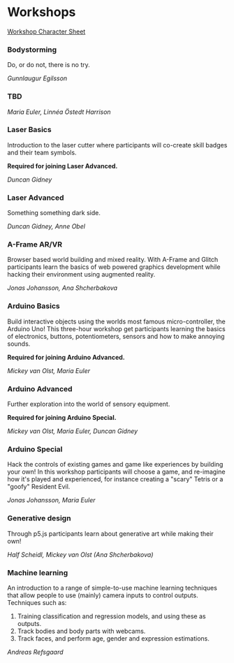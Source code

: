 # Workshops

[Workshop Character Sheet](https://docs.google.com/forms/d/1SJQWNU1-hzM1o08fNfth0S9gjy_8aX6iwsZaZQ6B4VI/edit)

### Bodystorming

Do, or do not, there is no try.

_Gunnlaugur Egilsson_

### TBD

_Maria Euler, Linnéa Östedt Harrison_

### Laser Basics

Introduction to the laser cutter where participants will co-create skill badges and their team symbols. 

**Required for joining Laser Advanced.**

_Duncan Gidney_

### Laser Advanced

Something something dark side.

_Duncan Gidney, Anne Obel_

### A-Frame AR/VR

Browser based world building and mixed reality. With A-Frame and Glitch participants learn the basics of web powered graphics development while hacking their environment using augmented reality.

_Jonas Johansson, Ana Shcherbakova_

### Arduino Basics

Build interactive objects using the worlds most famous micro-controller, the Arduino Uno! This three-hour workshop get participants learning the basics of electronics, buttons, potentiometers, sensors and how to make annoying sounds.

**Required for joining Arduino Advanced.**

_Mickey van Olst, Maria Euler_

### Arduino Advanced

Further exploration into the world of sensory equipment. 

**Required for joining Arduino Special.**

_Mickey van Olst, Maria Euler, Duncan Gidney_

### Arduino Special

Hack the controls of existing games and game like experiences by building your own! In this workshop participants will choose a game, and re-imagine how it's played  and experienced, for instance creating a "scary" Tetris or a "goofy" Resident Evil.

_Jonas Johansson, Maria Euler_

### Generative design

Through p5.js participants learn about generative art while making their own!

_Half Scheidl, Mickey van Olst \(Ana Shcherbakova\)_

### Machine learning

An introduction to a range of simple-to-use machine learning techniques that allow people to use \(mainly\) camera inputs to control outputs. Techniques such as:

1. Training classification and regression models, and using these as outputs.
2. Track bodies and body parts with webcams.
3.  Track faces, and perform age, gender and expression estimations.

_Andreas Refsgaard_

### 





